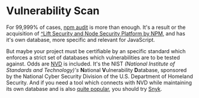 <!-- cSpell:ignore ational ulnerability atabase -->

# Vulnerability Scan

For 99,999% of cases, [npm audit](https://docs.npmjs.com/cli/audit) is more than enough. It's a result or the acquisition of [^Lift Security and Node Security Platform by NPM](https://blog.npmjs.org/post/172793182214/npm-acquires-lift-security-and-node-security), and has it's own database, more specific and relevant for JavaScript.

But maybe your project must be certifiable by an specific standard which enforces a strict set of databases which vulnerabilities are to be tested against. Odds are [NVD](https://nvd.nist.gov/) is included. It's the NIST *(National Institute of Standards and Technology)'s* **N**ational **V**ulnerability **D**atabase, sponsored by the National Cyber Security Division of the U.S. Department of Homeland Security. And if you need a tool which connects with NVD while maintaining its own database and is also [quite popular](https://www.npmtrends.com/auditjs-vs-npm-check-vs-retire-vs-snyk), you should try [Snyk](https://snyk.io/docs/security/).